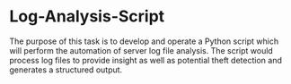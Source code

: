 # Log-Analysis-Script
The purpose of this task is to develop and operate a Python script which will perform the automation of server log file analysis. The script would process log files to provide insight as well as potential theft detection and generates a structured output.
